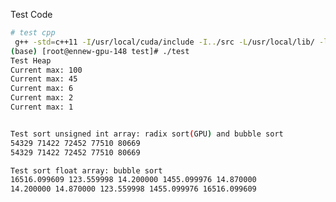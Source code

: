 <!--
 * @Author: raoqiyu@gmail.com
 * @Date: 2020-01-09 14:55:06
 * @FilePath: /AlgoLibR/cpp/test/README.md
 * @Description: 
 -->
Test Code



```bash
# test cpp 
 g++ -std=c++11 -I/usr/local/cuda/include -I../src -L/usr/local/lib/ -lAlgoLibR -lAlgoLibR++ test.cpp -o test
(base) [root@ennew-gpu-148 test]# ./test
Test Heap
Current max: 100
Current max: 45
Current max: 6
Current max: 2
Current max: 1


Test sort unsigned int array: radix sort(GPU) and bubble sort
54329 71422 72452 77510 80669
54329 71422 72452 77510 80669

Test sort float array: bubble sort
16516.099609 123.559998 14.200000 1455.099976 14.870000
14.200000 14.870000 123.559998 1455.099976 16516.099609

```

